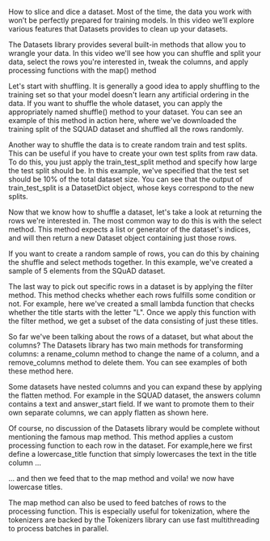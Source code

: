 How to slice and dice a dataset. Most of the time, the data you work with won’t be perfectly prepared for training models. In this video we’ll explore various features that Datasets provides to clean up your datasets.

The Datasets library provides several built-in methods that allow you to wrangle your data. In this video we'll see how you can shuffle and split your data, select the rows you're interested in, tweak the columns, and apply processing functions with the map() method

Let's start with shuffling. It is generally a good idea to apply shuffling to the training set so that your model doesn't learn any artificial ordering in the data. If you want to shuffle the whole dataset, you can apply the appropriately named shuffle() method to your dataset. You can see an example of this method in action here, where we've downloaded the training split of the SQUAD dataset and shuffled all the rows randomly.

Another way to shuffle the data is to create random train and test splits. This can be useful if you have to create your own test splits from raw data. To do this, you just apply the train_test_split method and specify how large the test split should be. In this example, we've specified that the test set should be 10% of the total dataset size. You can see that the output of train_test_split is a DatasetDict object, whose keys correspond to the new splits.

Now that we know how to shuffle a dataset, let's take a look at returning the rows we're interested in. The most common way to do this is with the select method. This method expects a list or generator of the dataset's indices, and will then return a new Dataset object containing just those rows.

If you want to create a random sample of rows, you can do this by chaining the shuffle and select methods together. In this example, we've created a sample of 5 elements from the SQuAD dataset.

The last way to pick out specific rows in a dataset is by applying the filter method. This method checks whether each rows fulfills some condition or not. For example, here we've created a small lambda function that checks whether the title starts with the letter "L". Once we apply this function with the filter method, we get a subset of the data consisting of just these titles.

So far we've been talking about the rows of a dataset, but what about the columns? The Datasets library has two main methods for transforming columns: a rename_column method to change the name of a column, and a remove_columns method to delete them. You can see examples of both these method here.

Some datasets have nested columns and you can expand these by applying the flatten method. For example in the SQUAD dataset, the answers column contains a text and answer_start field. If we want to promote them to their own separate columns, we can apply flatten as shown here.

Of course, no discussion of the Datasets library would be complete without mentioning the famous map method. This method applies a custom processing function to each row in the dataset. For example,here we first define a lowercase_title function that simply lowercases the text in the title column ...

... and then we feed that to the map method and voila! we now have lowercase titles.

The map method can also be used to feed batches of rows to the processing function. This is especially useful for tokenization, where the tokenizers are backed by the Tokenizers library can use fast multithreading to process batches in parallel.